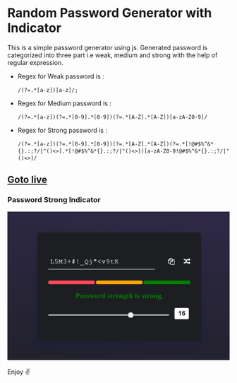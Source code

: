 # Random Password Generator with Indicator

This is a simple password generator using js.
Generated password is categorized into three part i.e weak, medium and strong with the help of regular expression.

- Regex for Weak password is : 
    ```
    /(?=.*[a-z])[a-z]/;
    ```
- Regex for Medium password is :
    ```
    /(?=.*[a-z])(?=.*[0-9].*[0-9])(?=.*[A-Z].*[A-Z])[a-zA-Z0-9]/
    ```
- Regex for Strong password is :
    ```
    /(?=.*[a-z])(?=.*[0-9].*[0-9])(?=.*[A-Z].*[A-Z])(?=.*[!@#$%^&*{}.:;?/|"()<>].*[!@#$%^&*{}.:;?/|"()<>])[a-zA-Z0-9!@#$%^&*{}.:;?/|"()<>]/
    ```  

## [Goto live](https://shankarlmc.github.io/form-validation-js/ "Form Validation" )

### Password Strong Indicator

![Output](./strong-password-generator.png)

Enjoy ✌
